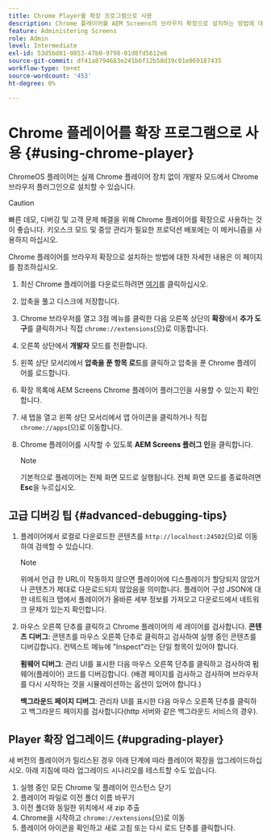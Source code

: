 ```yaml
---
title: Chrome Player를 확장 프로그램으로 사용
description: Chrome 플레이어를 AEM Screens의 브라우저 확장으로 설치하는 방법에 대해 알아봅니다.
feature: Administering Screens
role: Admin
level: Intermediate
exl-id: 53d5bd81-0853-47b0-9798-01d8fd5612e6
source-git-commit: df41a8794683e241b6f12b58d39c01e069187435
workflow-type: tm+mt
source-wordcount: '453'
ht-degree: 0%

---
```


# Chrome 플레이어를 확장 프로그램으로 사용 {#using-chrome-player}

ChromeOS 플레이어는 실제 Chrome 플레이어 장치 없이 개발자 모드에서 Chrome 브라우저 플러그인으로 설치할 수 있습니다.

>[!CAUTION]
>
> 빠른 데모, 디버깅 및 고객 문제 해결을 위해 Chrome 플레이어를 확장으로 사용하는 것이 좋습니다. 키오스크 모드 및 중앙 관리가 필요한 프로덕션 배포에는 이 메커니즘을 사용하지 마십시오.

Chrome 플레이어를 브라우저 확장으로 설치하는 방법에 대한 자세한 내용은 이 페이지를 참조하십시오.

1. 최신 Chrome 플레이어를 다운로드하려면 [여기](https://download.macromedia.com/screens/)를 클릭하십시오.

1. 압축을 풀고 디스크에 저장합니다.

1. Chrome 브라우저를 열고 3점 메뉴를 클릭한 다음 오른쪽 상단의 **확장**&#x200B;에서 **추가 도구**&#x200B;를 클릭하거나 직접 `chrome://extensions`(으)로 이동합니다.

1. 오른쪽 상단에서 **개발자** 모드를 전환합니다.

1. 왼쪽 상단 모서리에서 **압축을 푼 항목 로드**&#x200B;를 클릭하고 압축을 푼 Chrome 플레이어를 로드합니다.

1. 확장 목록에 AEM Screens Chrome 플레이어 플러그인을 사용할 수 있는지 확인합니다.

1. 새 탭을 열고 왼쪽 상단 모서리에서 앱 아이콘을 클릭하거나 직접 `chrome://apps`(으)로 이동합니다.

1. Chrome 플레이어를 시작할 수 있도록 **AEM Screens 플러그 인**&#x200B;을 클릭합니다.

   >[!NOTE]
   >
   > 기본적으로 플레이어는 전체 화면 모드로 실행됩니다. 전체 화면 모드를 종료하려면 **Esc**&#x200B;을 누르십시오.


## 고급 디버깅 팁 {#advanced-debugging-tips}

1. 플레이어에서 로컬로 다운로드한 콘텐츠를 `http://localhost:24502`(으)로 이동하여 검색할 수 있습니다.

   >[!NOTE]
   >
   > 위에서 언급 한 URL이 작동하지 않으면 플레이어에 디스플레이가 할당되지 않았거나 콘텐츠가 제대로 다운로드되지 않았음을 의미합니다. 플레이어 구성 JSON에 대한 네트워크 탭에서 플레이어가 올바른 세부 정보를 가져오고 다운로드에서 네트워크 문제가 있는지 확인합니다.

1. 마우스 오른쪽 단추를 클릭하고 Chrome 플레이어의 세 레이어를 검사합니다.
   **콘텐츠 디버그**: 콘텐츠를 마우스 오른쪽 단추로 클릭하고 검사하여 실행 중인 콘텐츠를 디버깅합니다. 컨텍스트 메뉴에 &quot;Inspect&quot;라는 단일 항목이 있어야 합니다.

   **펌웨어 디버그**: 관리 UI를 표시한 다음 마우스 오른쪽 단추를 클릭하고 검사하여 펌웨어(플레이어) 코드를 디버깅합니다. (배경 페이지를 검사하고 검사하며 브라우저를 다시 시작하는 것을 시뮬레이션하는 옵션이 있어야 합니다.)

   **백그라운드 페이지 디버그**: 관리자 UI를 표시한 다음 마우스 오른쪽 단추를 클릭하고 백그라운드 페이지를 검사합니다(http 서버와 같은 백그라운드 서비스의 경우).

## Player 확장 업그레이드 {#upgrading-player}

새 버전의 플레이어가 릴리스된 경우 아래 단계에 따라 플레이어 확장을 업그레이드하십시오. 아래 지침에 따라 업그레이드 시나리오를 테스트할 수도 있습니다.

1. 실행 중인 모든 Chrome 및 플레이어 인스턴스 닫기
1. 플레이어 파일로 이전 폴더 이름 바꾸기
1. 이전 폴더와 동일한 위치에서 새 zip 추출
1. Chrome을 시작하고 `chrome://extensions`(으)로 이동
1. 플레이어 아이콘을 확인하고 새로 고침 또는 다시 로드 단추를 클릭합니다.
